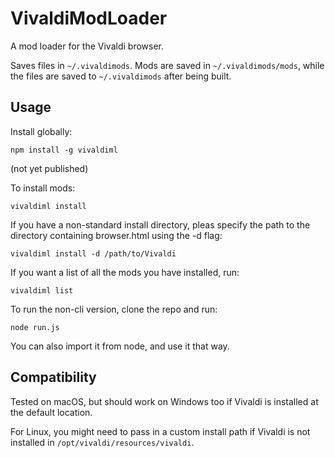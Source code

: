 # VivaldiModLoader

A mod loader for the Vivaldi browser.

Saves files in `~/.vivaldimods`. Mods are saved in `~/.vivaldimods/mods`, while the files are saved to `~/.vivaldimods` after being built.

## Usage
Install globally:
```
npm install -g vivaldiml
```
(not yet published)

To install mods:
```
vivaldiml install
```

If you have a non-standard install directory, pleas specify the path to the directory containing browser.html using the -d flag:
```
vivaldiml install -d /path/to/Vivaldi
```

If you want a list of all the mods you have installed, run:
```
vivaldiml list
```

To run the non-cli version, clone the repo and run:
```
node run.js
```

You can also import it from node, and use it that way.

## Compatibility
Tested on macOS, but should work on Windows too if Vivaldi is installed at the default location.

For Linux, you might need to pass in a custom install path if Vivaldi is not installed in `/opt/vivaldi/resources/vivaldi`.
